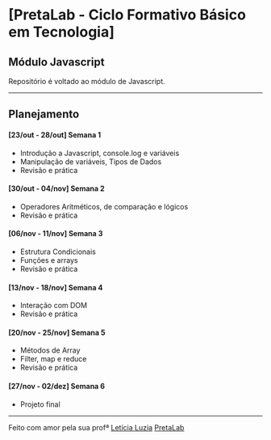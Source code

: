 # [PretaLab - Ciclo Formativo Básico em Tecnologia]
## Módulo Javascript

Repositório é voltado ao módulo de Javascript.

---
## Planejamento 
#### [23/out - 28/out] Semana 1 
- Introdução a Javascript, console.log e variáveis
- Manipulação de variáveis, Tipos de Dados
- Revisão e prática

#### [30/out - 04/nov] Semana 2
- Operadores Aritméticos, de comparação e lógicos
- Revisão e prática

#### [06/nov - 11/nov] Semana 3
- Estrutura Condicionais
- Funções e arrays
- Revisão e prática

#### [13/nov - 18/nov] Semana 4
- Interação com DOM
- Revisão e prática

#### [20/nov - 25/nov] Semana 5
- Métodos de Array
- Filter, map e reduce
- Revisão e prática

#### [27/nov - 02/dez] Semana 6
- Projeto final

---
Feito com amor pela sua profª [Letícia Luzia](https://www.linkedin.com/in/leticialuzia/)
[PretaLab](https://www.pretalab.com/)